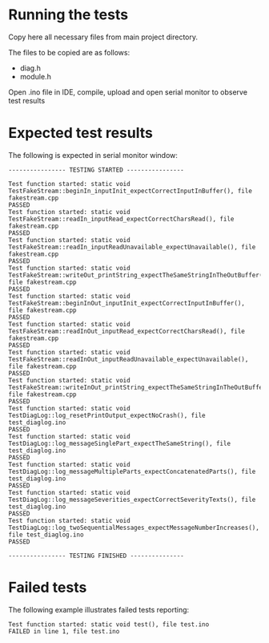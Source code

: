 # Running the tests

Copy here all necessary files from main project directory.

The files to be copied are as follows:

* diag.h
* module.h

Open .ino file in IDE, compile, upload and open serial monitor to observe test results

# Expected test results

The following is expected in serial monitor window:

    ---------------- TESTING STARTED ----------------
    
    Test function started: static void TestFakeStream::beginIn_inputInit_expectCorrectInputInBuffer(), file fakestream.cpp
    PASSED
    Test function started: static void TestFakeStream::readIn_inputRead_expectCorrectCharsRead(), file fakestream.cpp
    PASSED
    Test function started: static void TestFakeStream::readIn_inputReadUnavailable_expectUnavailable(), file fakestream.cpp
    PASSED
    Test function started: static void TestFakeStream::writeOut_printString_expectTheSameStringInTheOutBuffer(), file fakestream.cpp
    PASSED
    Test function started: static void TestFakeStream::beginInOut_inputInit_expectCorrectInputInBuffer(), file fakestream.cpp
    PASSED
    Test function started: static void TestFakeStream::readInOut_inputRead_expectCorrectCharsRead(), file fakestream.cpp
    PASSED
    Test function started: static void TestFakeStream::readInOut_inputReadUnavailable_expectUnavailable(), file fakestream.cpp
    PASSED
    Test function started: static void TestFakeStream::writeInOut_printString_expectTheSameStringInTheOutBuffer(), file fakestream.cpp
    PASSED
    Test function started: static void TestDiagLog::log_resetPrintOutput_expectNoCrash(), file test_diaglog.ino
    PASSED
    Test function started: static void TestDiagLog::log_messageSinglePart_expectTheSameString(), file test_diaglog.ino
    PASSED
    Test function started: static void TestDiagLog::log_messageMultipleParts_expectConcatenatedParts(), file test_diaglog.ino
    PASSED
    Test function started: static void TestDiagLog::log_messageSeverities_expectCorrectSeverityTexts(), file test_diaglog.ino
    PASSED
    Test function started: static void TestDiagLog::log_twoSequentialMessages_expectMessageNumberIncreases(), file test_diaglog.ino
    PASSED
    
    ---------------- TESTING FINISHED ---------------

# Failed tests

The following example illustrates failed tests reporting:

    Test function started: static void test(), file test.ino
    FAILED in line 1, file test.ino
